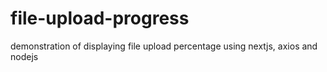 # file-upload-progress
demonstration of displaying file upload percentage using nextjs, axios and nodejs
